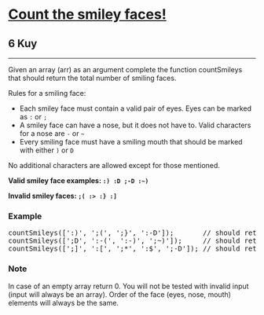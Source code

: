 <h1><a href="https://www.codewars.com/kata/583203e6eb35d7980400002a">Count the smiley faces!</a></h1>
<h2>6 Kuy</h2>
<hr>
<p>Given an array (arr) as an argument complete the function countSmileys that should return the total number of smiling faces.</p>
<p>Rules for a smiling face:</p>
<ul>
<li>Each smiley face must contain a valid pair of eyes. Eyes can be marked as <code>:</code> or <code>;</code></li>
<li>A smiley face can have a nose, but it does not have to. Valid characters for a nose are <code>-</code> or <code>~</code></li>
<li>Every smiling face must have a smiling mouth that should be marked with either <code>)</code> or <code>D</code></li>
</ul>
<p>No additional characters are allowed except for those mentioned.</p>
<p><strong>Valid smiley face examples: <code>:) :D ;-D :~)</code></strong></p>
<p><strong>Invalid smiley faces: <code>;( :> :} :]</code></strong></p>
<h3>Example</h3>
<pre>
countSmileys([':)', ';(', ';}', ':-D']);       // should return 2;
countSmileys([';D', ':-(', ':-)', ';~)']);     // should return 3;
countSmileys([';]', ':[', ';*', ':$', ';-D']); // should return 1;
</pre>
<h3>Note</h3>
<p>In case of an empty array return 0. You will not be tested with invalid input (input will always be an array). 
Order of the face (eyes, nose, mouth) elements will always be the same.</p>